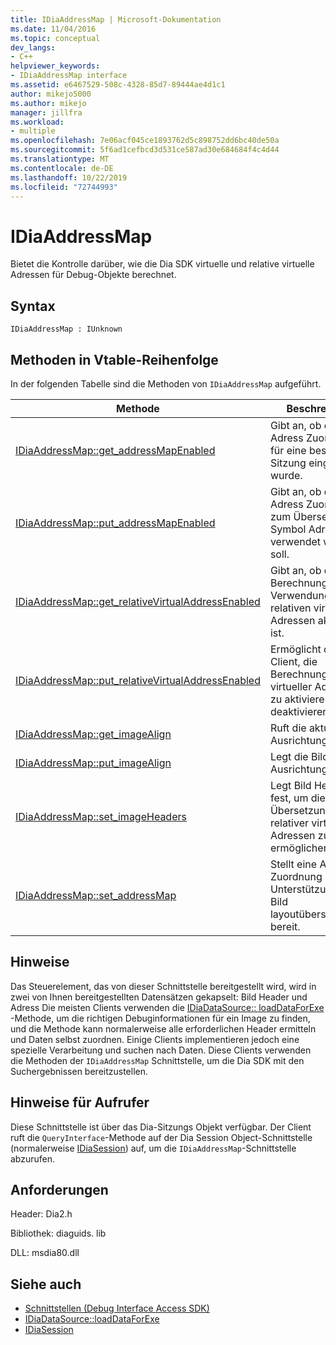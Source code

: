 ```yaml
---
title: IDiaAddressMap | Microsoft-Dokumentation
ms.date: 11/04/2016
ms.topic: conceptual
dev_langs:
- C++
helpviewer_keywords:
- IDiaAddressMap interface
ms.assetid: e6467529-508c-4328-85d7-89444ae4d1c1
author: mikejo5000
ms.author: mikejo
manager: jillfra
ms.workload:
- multiple
ms.openlocfilehash: 7e06acf045ce1893762d5c898752dd6bc40de50a
ms.sourcegitcommit: 5f6ad1cefbcd3d531ce587ad30e684684f4c4d44
ms.translationtype: MT
ms.contentlocale: de-DE
ms.lasthandoff: 10/22/2019
ms.locfileid: "72744993"
---
```

# <a name="idiaaddressmap"></a>IDiaAddressMap
Bietet die Kontrolle darüber, wie die Dia SDK virtuelle und relative virtuelle Adressen für Debug-Objekte berechnet.

## <a name="syntax"></a>Syntax

```
IDiaAddressMap : IUnknown
```

## <a name="methods-in-vtable-order"></a>Methoden in Vtable-Reihenfolge
 In der folgenden Tabelle sind die Methoden von `IDiaAddressMap` aufgeführt.

|Methode|Beschreibung|
|------------|-----------------|
|[IDiaAddressMap::get_addressMapEnabled](../../debugger/debug-interface-access/idiaaddressmap-get-addressmapenabled.md)|Gibt an, ob eine Adress Zuordnung für eine bestimmte Sitzung eingerichtet wurde.|
|[IDiaAddressMap::put_addressMapEnabled](../../debugger/debug-interface-access/idiaaddressmap-put-addressmapenabled.md)|Gibt an, ob die Adress Zuordnung zum Übersetzen von Symbol Adressen verwendet werden soll.|
|[IDiaAddressMap::get_relativeVirtualAddressEnabled](../../debugger/debug-interface-access/idiaaddressmap-get-relativevirtualaddressenabled.md)|Gibt an, ob die Berechnung und Verwendung von relativen virtuellen Adressen aktiviert ist.|
|[IDiaAddressMap::put_relativeVirtualAddressEnabled](../../debugger/debug-interface-access/idiaaddressmap-put-relativevirtualaddressenabled.md)|Ermöglicht dem Client, die Berechnung relativer virtueller Adressen zu aktivieren oder zu deaktivieren.|
|[IDiaAddressMap::get_imageAlign](../../debugger/debug-interface-access/idiaaddressmap-get-imagealign.md)|Ruft die aktuelle Bild Ausrichtung ab.|
|[IDiaAddressMap::put_imageAlign](../../debugger/debug-interface-access/idiaaddressmap-put-imagealign.md)|Legt die Bild Ausrichtung fest.|
|[IDiaAddressMap::set_imageHeaders](../../debugger/debug-interface-access/idiaaddressmap-set-imageheaders.md)|Legt Bild Header fest, um die Übersetzung relativer virtueller Adressen zu ermöglichen.|
|[IDiaAddressMap::set_addressMap](../../debugger/debug-interface-access/idiaaddressmap-set-addressmap.md)|Stellt eine Adress Zuordnung zur Unterstützung von Bild layoutübersetzungen bereit.|

## <a name="remarks"></a>Hinweise
 Das Steuerelement, das von dieser Schnittstelle bereitgestellt wird, wird in zwei von Ihnen bereitgestellten Datensätzen gekapselt: Bild Header und Adress Die meisten Clients verwenden die [IDiaDataSource:: loadDataForExe](../../debugger/debug-interface-access/idiadatasource-loaddataforexe.md) -Methode, um die richtigen Debuginformationen für ein Image zu finden, und die Methode kann normalerweise alle erforderlichen Header ermitteln und Daten selbst zuordnen. Einige Clients implementieren jedoch eine spezielle Verarbeitung und suchen nach Daten. Diese Clients verwenden die Methoden der `IDiaAddressMap` Schnittstelle, um die Dia SDK mit den Suchergebnissen bereitzustellen.

## <a name="notes-for-callers"></a>Hinweise für Aufrufer
 Diese Schnittstelle ist über das Dia-Sitzungs Objekt verfügbar. Der Client ruft die `QueryInterface`-Methode auf der Dia Session Object-Schnittstelle (normalerweise [IDiaSession](../../debugger/debug-interface-access/idiasession.md)) auf, um die `IDiaAddressMap`-Schnittstelle abzurufen.

## <a name="requirements"></a>Anforderungen
 Header: Dia2.h

 Bibliothek: diaguids. lib

 DLL: msdia80.dll

## <a name="see-also"></a>Siehe auch
- [Schnittstellen (Debug Interface Access SDK)](../../debugger/debug-interface-access/interfaces-debug-interface-access-sdk.md)
- [IDiaDataSource::loadDataForExe](../../debugger/debug-interface-access/idiadatasource-loaddataforexe.md)
- [IDiaSession](../../debugger/debug-interface-access/idiasession.md)